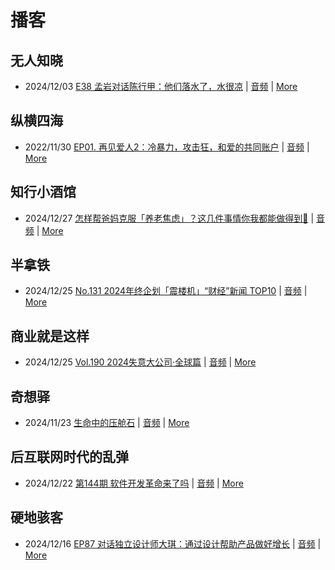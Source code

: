 # 播客

## 无人知晓
- 2024/12/03 [E38 孟岩对话陈行甲：他们落水了，水很凉](https://www.xiaoyuzhoufm.com/episode/674993fcc3b2a2f334681d1c) | [音频](https://dts-api.xiaoyuzhoufm.com/track/611719d3cb0b82e1df0ad29e/674993fcc3b2a2f334681d1c/media.xyzcdn.net/ltQLGAGNRRRTiQZqd_ZmhAAewLcp.m4a) | [More](channels/%E6%97%A0%E4%BA%BA%E7%9F%A5%E6%99%93.md)

## 纵横四海
- 2022/11/30 [EP01. 再见爱人2：冷暴力，攻击狂，和爱的共同账户](https://www.ximalaya.com/sound/592716797) | [音频](https://aod.cos.tx.xmcdn.com/storages/26c6-audiofreehighqps/E9/4E/GKwRIUEHXOodAq7-QQHYdhCw-aacv2-48K.m4a) | [More](channels/%E7%BA%B5%E6%A8%AA%E5%9B%9B%E6%B5%B7.md)

## 知行小酒馆
- 2024/12/27 [怎样帮爸妈克服「养老焦虑」？这几件事情你我都能做得到💪](https://www.xiaoyuzhoufm.com/episode/676e442e15a5fd520efb0a5a) | [音频](https://dts-api.xiaoyuzhoufm.com/track/6013f9f58e2f7ee375cf4216/676e442e15a5fd520efb0a5a/media.xyzcdn.net/lltnCdPesvGwxLYh_u9v_sXSeL8p.m4a) | [More](channels/%E7%9F%A5%E8%A1%8C%E5%B0%8F%E9%85%92%E9%A6%86.md)

## 半拿铁
- 2024/12/25 [No.131 2024年终企划「震楼机」“财经”新闻 TOP10](https://www.ximalaya.com/sound/787376327) | [音频](https://tk.wavpub.com/WPDL_deXYMTpGhLqdXKuMXSKQjhBFNBcZZGCfZAzMCQHzNjqwGyHUKPNhsBzfky-f8.m4a) | [More](channels/%E5%8D%8A%E6%8B%BF%E9%93%81.md)

## 商业就是这样
- 2024/12/25 [Vol.190 2024失意大公司·全球篇](https://www.ximalaya.com/sound/787611220) | [音频](https://aod.cos.tx.xmcdn.com/storages/a141-audiofreehighqps/4D/C0/GKwRIDoLQgE8ANY1qANHMnCV.m4a) | [More](channels/%E5%95%86%E4%B8%9A%E5%B0%B1%E6%98%AF%E8%BF%99%E6%A0%B7.md)

## 奇想驿
- 2024/11/23 [生命中的压舱石](https://www.xiaoyuzhoufm.com/episode/67403d1d11045e78e5105c6f) | [音频](https://dts-api.xiaoyuzhoufm.com/track/6034daea97755b8fc9c66480/67403d1d11045e78e5105c6f/media.xyzcdn.net/lmERsWF4hFJGK9PjHGzOwQnbz-Ge.m4a) | [More](channels/%E5%A5%87%E6%83%B3%E9%A9%BF.md)

## 后互联网时代的乱弹
- 2024/12/22 [第144期 软件开发革命来了吗](https://hosting.wavpub.cn/pie/ep144/) | [音频](https://tk.wavpub.com/WPDL_aPmExgKyvUtBTtwJfafgGSLtuAdUzHZMWrwFethbjuuKNQngkSfcKpkZZK-14.mp3) | [More](channels/%E5%90%8E%E4%BA%92%E8%81%94%E7%BD%91%E6%97%B6%E4%BB%A3%E7%9A%84%E4%B9%B1%E5%BC%B9.md)

## 硬地骇客
- 2024/12/16 [EP87 对话独立设计师大琪：通过设计帮助产品做好增长](https://www.xiaoyuzhoufm.com/episode/675ff5d27d8426f69282fc29) | [音频](https://dts-api.xiaoyuzhoufm.com/track/640ee2438be5d40013fe4a87/675ff5d27d8426f69282fc29/media.xyzcdn.net/luymYtT48g_EJWsL6bfukO2xsdOC.m4a) | [More](channels/%E7%A1%AC%E5%9C%B0%E9%AA%87%E5%AE%A2.md)

